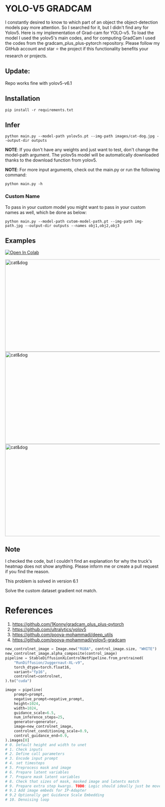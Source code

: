 # YOLO-V5 GRADCAM

I constantly desired to know to which part of an object the object-detection models pay more attention. So I searched for it, but I didn't find any for Yolov5.
Here is my implementation of Grad-cam for YOLO-v5. To load the model I used the yolov5's main codes, and for computing GradCam I used the codes from the gradcam_plus_plus-pytorch repository.
Please follow my GitHub account and star ⭐ the project if this functionality benefits your research or projects.

## Update:
Repo works fine with yolov5-v6.1


## Installation
`pip install -r requirements.txt`

## Infer
`python main.py --model-path yolov5s.pt --img-path images/cat-dog.jpg --output-dir outputs`

**NOTE**: If you don't have any weights and just want to test, don't change the model-path argument. The yolov5s model will be automatically downloaded thanks to the download function from yolov5. 

**NOTE**: For more input arguments, check out the main.py or run the following command:

```python main.py -h```

### Custom Name
To pass in your custom model you might want to pass in your custom names as well, which be done as below:
```
python main.py --model-path cutom-model-path.pt --img-path img-path.jpg --output-dir outputs --names obj1,obj2,obj3 
```
## Examples
[![Open In Colab](https://colab.research.google.com/assets/colab-badge.svg)](https://colab.research.google.com/github/pooya-mohammadi/yolov5-gradcam/blob/master/main.ipynb)

<img src="https://raw.githubusercontent.com/pooya-mohammadi/yolov5-gradcam/master/outputs/eagle-res.jpg" alt="cat&dog" height="300" width="1200">
<img src="https://raw.githubusercontent.com/pooya-mohammadi/yolov5-gradcam/master/outputs/cat-dog-res.jpg" alt="cat&dog" height="300" width="1200">
<img src="https://raw.githubusercontent.com/pooya-mohammadi/yolov5-gradcam/master/outputs/dog-res.jpg" alt="cat&dog" height="300" width="1200">

## Note
I checked the code, but I couldn't find an explanation for why the truck's heatmap does not show anything. Please inform me or create a pull request if you find the reason.

This problem is solved in version 6.1

Solve the custom dataset gradient not match.

# References
1. https://github.com/1Konny/gradcam_plus_plus-pytorch
2. https://github.com/ultralytics/yolov5
3. https://github.com/pooya-mohammadi/deep_utils
4. https://github.com/pooya-mohammadi/yolov5-gradcam
```python
new_controlnet_image = Image.new("RGBA", control_image.size, "WHITE")
new_controlnet_image.alpha_composite(control_image)
pipeline = StableDiffusionXLControlNetPipeline.from_pretrained(
    "RunDiffusion/Juggernaut-XL-v9",
    torch_dtype=torch.float16,
    variant="fp16",
    controlnet=controlnet,
).to("cuda")

image = pipeline(
    prompt=prompt,
    negative_prompt=negative_prompt,
    height=1024,
    width=1024,
    guidance_scale=6.5,
    num_inference_steps=25,
    generator=generator,
    image=new_controlnet_image,
    controlnet_conditioning_scale=0.9,
    control_guidance_end=0.9,
).images[0]
# 0. Default height and width to unet
# 1. Check inputs
# 2. Define call parameters
# 3. Encode input prompt
# 4. set timesteps
# 5. Preprocess mask and image
# 6. Prepare latent variables
# 7. Prepare mask latent variables
# 8. Check that sizes of mask, masked image and latents match
# 9. Prepare extra step kwargs. TODO: Logic should ideally just be moved out of the pipeline
# 9.1 Add image embeds for IP-Adapter
# 9.2 Optionally get Guidance Scale Embedding
# 10. Denoising loop
